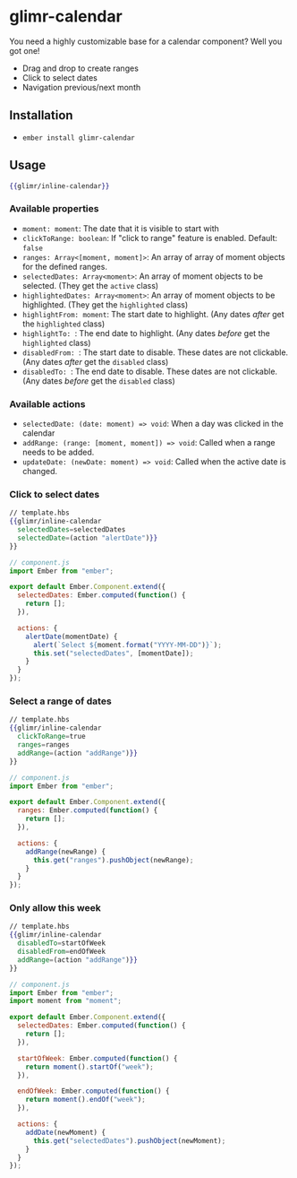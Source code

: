 # glimr-calendar

You need a highly customizable base for a calendar component? Well you got one!

- Drag and drop to create ranges
- Click to select dates
- Navigation previous/next month

## Installation

* `ember install glimr-calendar`

## Usage

```hbs
{{glimr/inline-calendar}}  
```

### Available properties

- `moment: moment`: The date that it is visible to start with
- `clickToRange: boolean`: If "click to range" feature is enabled. Default: `false`
- `ranges: Array<[moment, moment]>`: An array of array of moment objects for the defined ranges.
- `selectedDates: Array<moment>`: An array of moment objects to be selected. (They get the `active` class)
- `highlightedDates: Array<moment>`: An array of moment objects to be highlighted. (They get the `highlighted` class)
- `highlightFrom: moment`: The start date to highlight. (Any dates _after_ get the `highlighted` class)
- `highlightTo: `: The end date to highlight. (Any dates _before_ get the `highlighted` class)
- `disabledFrom: `: The start date to disable. These dates are not clickable. (Any dates _after_ get the `disabled` class)
- `disabledTo: `: The end date to disable. These dates are not clickable. (Any dates _before_ get the `disabled` class)

### Available actions

- `selectedDate: (date: moment) => void`: When a day was clicked in the calendar
- `addRange: (range: [moment, moment]) => void`: Called when a range needs to be added.
- `updateDate: (newDate: moment) => void`: Called when the active date is changed.

### Click to select dates

```hbs
// template.hbs
{{glimr/inline-calendar
  selectedDates=selectedDates
  selectedDate=(action "alertDate")}}
}}
```

```js
// component.js
import Ember from "ember";

export default Ember.Component.extend({
  selectedDates: Ember.computed(function() {
    return [];
  }),

  actions: {
    alertDate(momentDate) {
      alert(`Select ${moment.format("YYYY-MM-DD")}`);
      this.set("selectedDates", [momentDate]);
    }
  }
});
```

### Select a range of dates

```hbs
// template.hbs
{{glimr/inline-calendar
  clickToRange=true
  ranges=ranges
  addRange=(action "addRange")}}
}}
```

```js
// component.js
import Ember from "ember";

export default Ember.Component.extend({
  ranges: Ember.computed(function() {
    return [];
  }),

  actions: {
    addRange(newRange) {
      this.get("ranges").pushObject(newRange);
    }
  }
});
```

### Only allow this week

```hbs
// template.hbs
{{glimr/inline-calendar
  disabledTo=startOfWeek
  disabledFrom=endOfWeek
  addRange=(action "addRange")}}
}}
```

```js
// component.js
import Ember from "ember";
import moment from "moment";

export default Ember.Component.extend({
  selectedDates: Ember.computed(function() {
    return [];
  }),

  startOfWeek: Ember.computed(function() {
    return moment().startOf("week");
  }),

  endOfWeek: Ember.computed(function() {
    return moment().endOf("week");
  }),

  actions: {
    addDate(newMoment) {
      this.get("selectedDates").pushObject(newMoment);
    }
  }
});
```
